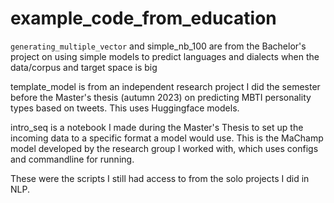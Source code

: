 # example_code_from_education

```generating_multiple_vector``` and simple_nb_100 are from the Bachelor's project on using simple models to predict languages and dialects when the data/corpus and target space is big

template_model is from an independent research project I did the semester before the Master's thesis (autumn 2023) on predicting MBTI personality types based on tweets. This uses Huggingface models.

intro_seq is a notebook I made during the Master's Thesis to set up the incoming data to a specific format a model would use. This is the MaChamp model developed by the research group I worked with, which uses configs and commandline for running.


These were the scripts I still had access to from the solo projects I did in NLP.
